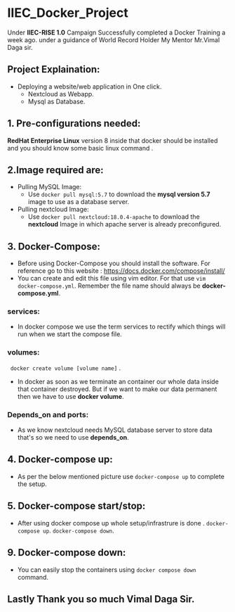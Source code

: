 # IIEC_Docker_Project
Under **IIEC-RISE 1.0** Campaign
Successfully completed a Docker Training a week ago.
under a guidance of World Record Holder My Mentor Mr.Vimal Daga sir. 

## Project Explaination:
* Deploying a website/web application in One click.
    * Nextcloud as Webapp.
    * Mysql as Database.
    
## 1. Pre-configurations needed:
**RedHat Enterprise Linux** version 8 inside that docker should be installed and you should know some basic linux command . 

## 2.Image required are:
* Pulling MySQL Image:
  * Use `docker pull mysql:5.7` to download the **mysql version 5.7** image to use as a database server.
* Pulling nextcloud Image:
  * Use `docker pull nextcloud:18.0.4-apache` to download the **nextcloud** Image in which apache server is already preconfigured.
  
## 3. Docker-Compose:
  * Before using Docker-Compose you should install the software. For reference go to this website : https://docs.docker.com/compose/install/
  * You can create and edit this file using vim editor. For that use `vim docker-compose.yml`. Remember the file name should always be **docker-compose.yml**.
 
 ### services:
   * In docker compose we use the term services to rectify which things will run when we start the compose file.
### volumes:
   ` docker create volume [volume name]` . 
   * In docker as soon as we terminate an container our whole data inside that container destroyed. But if we want to make our data permanent then we have to use **docker volume**.
### Depends_on and ports:
   * As we know nextcloud needs MySQL database server to store data that's so we need to use **depends_on**. 
   
## 4. Docker-compose up:
  * As per the below mentioned picture use `docker-compose up` to complete the setup.

## 5. Docker-compose start/stop:
   * After using docker compose up whole setup/infrastrure is done .
      ` docker-compose up `.
      ` docker-compose down `.

## 9. Docker-compose down:
  * You can easily stop the containers using `docker compose down` command.

## Lastly Thank you so much Vimal Daga Sir.
